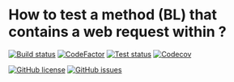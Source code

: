 # How to test a method (BL) that contains a web request within ?

[![Build status](https://img.shields.io/appveyor/ci/danushkap/test-bl-with-webrequest?style=flat&logo=appveyor)](https://ci.appveyor.com/project/danushkap/test-bl-with-webrequest) [![CodeFactor](https://img.shields.io/codefactor/grade/github/danushkap/test-bl-with-webrequest?style=flat&logo=codefactor)](https://www.codefactor.io/repository/github/danushkap/test-bl-with-webrequest) [![Test status](https://img.shields.io/appveyor/tests/danushkap/test-bl-with-webrequest?style=flat&logo=appveyor)](https://ci.appveyor.com/project/danushkap/test-bl-with-webrequest/build/tests) [![Codecov](https://img.shields.io/codecov/c/github/danushkap/test-bl-with-webrequest?style=flat&logo=codecov)](https://codecov.io/gh/danushkap/test-bl-with-webrequest)

[![GitHub license](https://img.shields.io/github/license/danushkap/test-bl-with-webrequest?style=flat&logo=github)](https://github.com/danushkap/test-bl-with-webrequest) [![GitHub issues](https://img.shields.io/github/issues/danushkap/test-bl-with-webrequest?style=flat&logo=github)](https://github.com/danushkap/test-bl-with-webrequest/issues)
